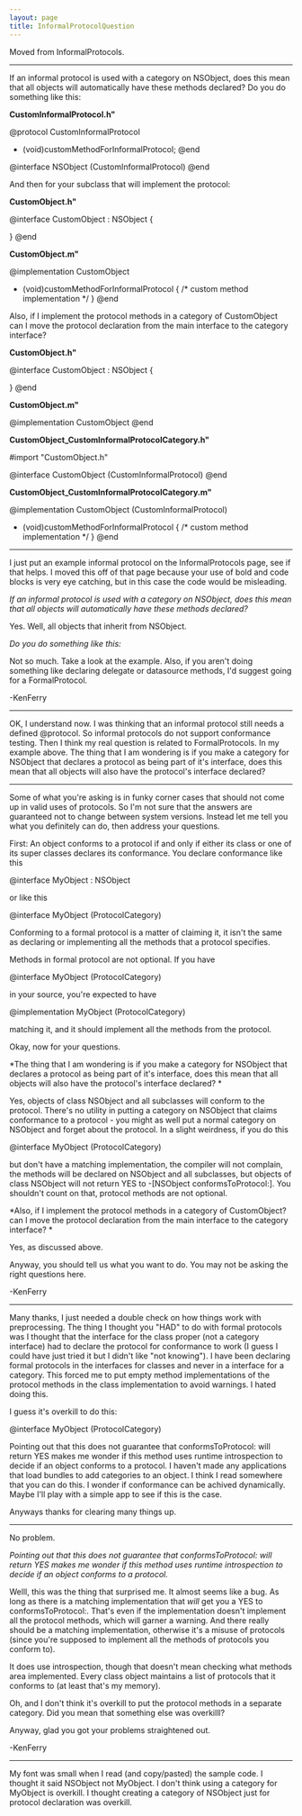 ```yaml
---
layout: page
title: InformalProtocolQuestion
---
```


Moved from InformalProtocols.

----

If an informal protocol is used with a category on NSObject, does this mean that all objects will automatically have these methods declared? Do you do something like this:

**CustomInformalProtocol.h"**
    
@protocol CustomInformalProtocol <NSObject>
- (void)customMethodForInformalProtocol;
@end

@interface NSObject (CustomInformalProtocol) <CustomInformalProtocol>
@end


And then for your subclass that will implement the protocol: 

**CustomObject.h"**
    
@interface CustomObject : NSObject <CustomInformalProtocol> {

}
@end


**CustomObject.m"**
    
@implementation CustomObject
- (void)customMethodForInformalProtocol {
    /*
             custom method implementation
    */
}
@end


Also, if I implement the protocol methods in a category of CustomObject can I move the protocol declaration from the main interface to the category interface?


**CustomObject.h"**
    
@interface CustomObject : NSObject {

}
@end


**CustomObject.m"**
    
@implementation CustomObject
@end


**CustomObject_CustomInformalProtocolCategory.h"**
    
#import "CustomObject.h"

@interface CustomObject (CustomInformalProtocol) <CustomInformalProtocol>
@end


**CustomObject_CustomInformalProtocolCategory.m"**
    
@implementation CustomObject (CustomInformalProtocol) 
- (void)customMethodForInformalProtocol {
    /*
             custom method implementation
    */
}
@end


---- 

I just put an example informal protocol on the InformalProtocols page, see if that helps.  I moved this off of that page because your use of bold and code blocks is very eye catching, but in this case the code would be misleading.  

*If an informal protocol is used with a category on NSObject, does this mean that all objects will automatically have these methods declared?*

Yes.  Well, all objects that inherit from NSObject.

*Do you do something like this:<snip>*

Not so much.  Take a look at the example.  Also, if you aren't doing something like declaring delegate or datasource methods, I'd suggest going for a FormalProtocol.

-KenFerry

----

OK, I understand now. I was thinking that an informal protocol still needs a defined     @protocol. So informal protocols do not support conformance testing. Then I think my real question is related to FormalProtocols. In my example above. The thing that I am wondering is if you make a category for NSObject that declares a protocol as being part of it's interface, does this mean that all objects will also have the protocol's interface declared? 

----

Some of what you're asking is in funky corner cases that should not come up in valid uses of protocols.  So I'm not sure that the answers are guaranteed not to change between system versions.  Instead let me tell you what you definitely can do, then address your questions.

First:  An object conforms to a protocol if and only if either its class or one of its super classes declares its conformance.  You declare conformance like this

    
@interface MyObject : NSObject <ProtocolWeConformTo>
 

or like this

    
@interface MyObject (ProtocolCategory) <ProtocolWeConformTo>
 

Conforming to a formal protocol is a matter of claiming it, it isn't the same as declaring or implementing all the methods that a protocol specifies. 

Methods in formal protocol are not optional.  If you have 

    
@interface MyObject (ProtocolCategory) <ProtocolWeConformTo>
 

in your source, you're expected to have

    
@implementation MyObject (ProtocolCategory) 
 

matching it, and it should implement all the methods from the protocol.

Okay, now for your questions.

*The thing that I am wondering is if you make a category for NSObject that declares a protocol as being part of it's interface, does this mean that all objects will also have the protocol's interface declared? *

Yes, objects of class NSObject and all subclasses will conform to the protocol. There's no utility in putting a category on NSObject that claims conformance to a protocol - you might as well put a normal category on NSObject and forget about the protocol.  In a slight weirdness, if you do this 

    
@interface MyObject (ProtocolCategory) <ProtocolWeConformTo>
 

but don't have a matching implementation, the compiler will not complain, the methods will be declared on NSObject and all subclasses, but objects of class NSObject will not return     YES to     -[NSObject conformsToProtocol:].  You shouldn't count on that, protocol methods are not optional.

*Also, if I implement the protocol methods in a category of CustomObject? can I move the protocol declaration from the main interface to the category interface? *

Yes, as discussed above.


Anyway, you should tell us what you want to do.  You may not be asking the right questions here.

-KenFerry

----

Many thanks, I just needed a double check on how things work with preprocessing. The thing I thought you "HAD" to do with formal protocols was I thought that the interface for the class proper (not a category interface) had to declare the protocol for conformance to work (I guess I could have just tried it but I didn't like "not knowing"). I have been declaring formal protocols in the interfaces for classes and never in a interface for a category. This forced me to put empty method implementations of the protocol methods in the class implementation to avoid warnings. I hated doing this. 

I guess it's overkill to do this:

    
@interface MyObject (ProtocolCategory) <ProtocolWeConformTo>
 

Pointing out that this does not guarantee that     conformsToProtocol: will return     YES makes me wonder if this method uses runtime introspection to decide if an object conforms to a protocol. I haven't made any applications that load bundles to add categories to an object. I think I read somewhere that you can do this. I wonder if conformance can be achived dynamically. Maybe I'll play with a simple app to see if this is the case.

Anyways thanks for clearing many things up.

----

No problem.  

*Pointing out that this does not guarantee that     conformsToProtocol: will return     YES makes me wonder if this method uses runtime introspection to decide if an object conforms to a protocol.*

Welll, this was the thing that surprised me.  It almost seems like a bug.  As long as there is a matching implementation that *will* get you a     YES to     conformsToProtocol:.   That's even if the implementation doesn't implement all the protocol methods, which will garner a warning.  And there really should be a matching implementation, otherwise it's a misuse of protocols (since you're supposed to implement all the methods of protocols you conform to).

It does use introspection, though that doesn't mean checking what methods area implemented.  Every class object maintains a list of protocols that it conforms to (at least that's my memory).

Oh, and I don't think it's overkill to put the protocol methods in a separate category.  Did you mean that something else was overkilll? 

Anyway, glad you got your problems straightened out.  

-KenFerry

----

My font was small when I read (and copy/pasted) the sample code. I thought it said     NSObject not     MyObject. I don't think using a category for     MyObject is overkill. I thought creating a category of     NSObject just for protocol declaration was overkill.

